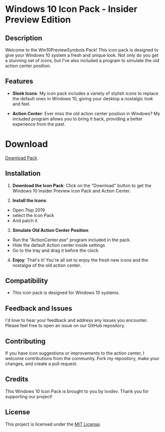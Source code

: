 # Windows 10 Icon Pack - Insider Preview Edition

## Description

Welcome to the Win10PreviewSymbols Pack! This icon pack is designed to give your Windows 10 system a fresh and unique look. Not only do you get a stunning set of icons, but I've also included a program to simulate the old action center position.

## Features

- **Sleek Icons**: My icon pack includes a variety of stylish icons to replace the default ones in Windows 10, giving your desktop a nostalgic look and feel.

- **Action Center**: Ever miss the old action center position in Windows? My included program allows you to bring it back, providing a better experience from the past.

# Download
<a id="raw-url" href="https://github.com/lxvdev/displayswitcher/releases/download/Win10PreviewSymbols/Win10PreviewSymbols.zip">Download Pack</a>

## Installation

1. **Download the Icon Pack**: Click on the "Download" button to get the Windows 10 Insider Preview Icon Pack and Action Center.

2. **Install the Icons**:
  - Open 7tsp 2019
  - select the Icon Pack
  - And patch it

3. **Simulate Old Action Center Position**:
  - Run the "ActionCenter.exe" program included in the pack.
  - Hide the default Action center inside settings
  - Go to the tray and drag it before the clock

4. **Enjoy**: That's it! You're all set to enjoy the fresh new icons and the nostalgia of the old action center.

## Compatibility

- This icon pack is designed for Windows 10 systems.

## Feedback and Issues

I'd love to hear your feedback and address any issues you encounter. Please feel free to open an issue on our GitHub repository.

## Contributing

If you have icon suggestions or improvements to the action center, I welcome contributions from the community. Fork my repository, make your changes, and create a pull request.

## Credits

This Windows 10 Icon Pack is brought to you by lxvdev. Thank you for supporting our project!

## License

This project is licensed under the [MIT License](LICENSE.md).

